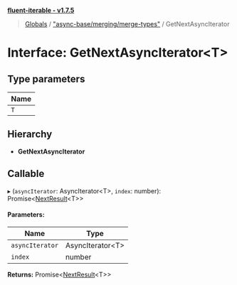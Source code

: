**[fluent-iterable - v1.7.5](../README.md)**

> [Globals](../README.md) / ["async-base/merging/merge-types"](../modules/_async_base_merging_merge_types_.md) / GetNextAsyncIterator

# Interface: GetNextAsyncIterator\<T>

## Type parameters

Name |
------ |
`T` |

## Hierarchy

* **GetNextAsyncIterator**

## Callable

▸ (`asyncIterator`: AsyncIterator\<T>, `index`: number): Promise\<[NextResult](_async_base_merging_merge_types_.nextresult.md)\<T>>

#### Parameters:

Name | Type |
------ | ------ |
`asyncIterator` | AsyncIterator\<T> |
`index` | number |

**Returns:** Promise\<[NextResult](_async_base_merging_merge_types_.nextresult.md)\<T>>
